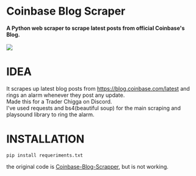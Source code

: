 # Coinbase Blog Scraper
**A Python web scraper to scrape latest posts from official Coinbase's Blog.**
<br/>
<br/>
![](anim.gif)

# IDEA
It scrapes up latest blog posts from https://blog.coinbase.com/latest and rings an alarm whenever they post any update.<br/>
Made this for a Trader Chigga on Discord.<br/>
I've used requests and bs4(beautiful soup) for the main scraping and playsound library to ring the alarm.<br/>

# INSTALLATION
```
pip install requeriments.txt
```

the original code is [Coinbase-Blog-Scrapper], but is not working.

[Coinbase-Blog-Scrapper]: https://github.com/vanshwassan/Coinbase-Blog-Scraper

